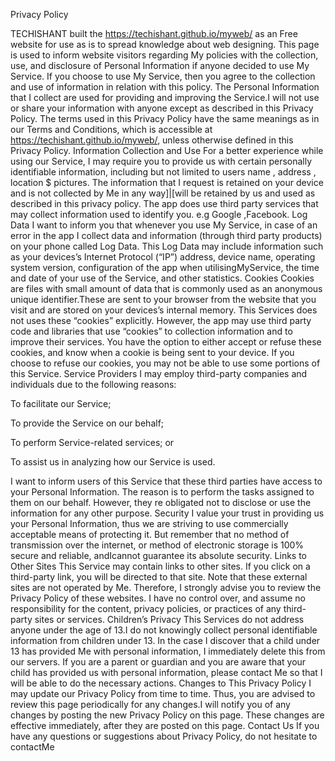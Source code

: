Privacy Policy

TECHISHANT built the https://techishant.github.io/myweb/ as an Free website for use as is to spread knowledge about web designing.
This page is used to inform website visitors regarding My policies with the collection, use, and disclosure of Personal Information if anyone decided to use My Service.
If you choose to use My Service, then you agree to the collection and use of information in relation with this policy. The Personal Information that I collect are used for providing and improving the Service.I will not use or share your information with anyone except as described in this Privacy Policy.
The terms used in this Privacy Policy have the same meanings as in our Terms and Conditions, which is accessible at https://techishant.github.io/myweb/, unless otherwise defined in this Privacy Policy.
Information Collection and Use
For a better experience while using our Service, I may require you to provide us with certain personally identifiable information, including but not limited to users name , address , location $ pictures. The information that I request is retained on your device and is not collected by Me in any way]|[will be retained by us and used as described in this privacy policy.
The app does use third party services that may collect information used to identify you. e.g Google ,Facebook.
Log Data
I want to inform you that whenever you use My Service, in case of an error in the app I collect data and information (through third party products) on your phone called Log Data. This Log Data may include information such as your devices’s Internet Protocol (“IP”) address, device name, operating system version, configuration of the app when utilisingMyService, the time and date of your use of the Service, and other statistics.
Cookies
Cookies are files with small amount of data that is commonly used as an anonymous unique identifier.These are sent to your browser from the website that you visit and are stored on your devices’s internal memory.
This Services does not uses these “cookies” explicitly. However, the app may use third party code and libraries that use “cookies” to collection information and to improve their services. You have the option to either accept or refuse these cookies, and know when a cookie is being sent to your device. If you choose to refuse our cookies, you may not be able to use some portions of this Service.
Service Providers
I may employ third-party companies and individuals due to the following reasons:

To facilitate our Service;

To provide the Service on our behalf;

To perform Service-related services; or

To assist us in analyzing how our Service is used.

I want to inform users of this Service that these third parties have access to your Personal Information. The reason is to perform the tasks assigned to them on our behalf. However, they re obligated not to disclose or use the information for any other purpose.
Security
I value your trust in providing us your Personal Information, thus we are striving to use commercially acceptable means of protecting it. But remember that no method of transmission over the internet, or method of electronic storage is 100% secure and reliable, andIcannot guarantee its absolute security.
Links to Other Sites
This Service may contain links to other sites. If you click on a third-party link, you will be directed to that site. Note that these external sites are not operated by Me. Therefore, I strongly advise you to review the Privacy Policy of these websites. I have no control over, and assume no responsibility for the content, privacy policies, or practices of any third-party sites or services.
Children’s Privacy
This Services do not address anyone under the age of 13.I do not knowingly collect personal identifiable information from children under 13. In the case I discover that a child under 13 has provided Me with personal information, I immediately delete this from our servers. If you are a parent or guardian and you are aware that your child has provided us with personal information, please contact Me so that I will be able to do the necessary actions.
Changes to This Privacy Policy
I may update our Privacy Policy from time to time. Thus, you are advised to review this page periodically for any changes.I will notify you of any changes by posting the new Privacy Policy on this page. These changes are effective immediately, after they are posted on this page.
Contact Us
If you have any questions or suggestions about Privacy Policy, do not hesitate to contactMe